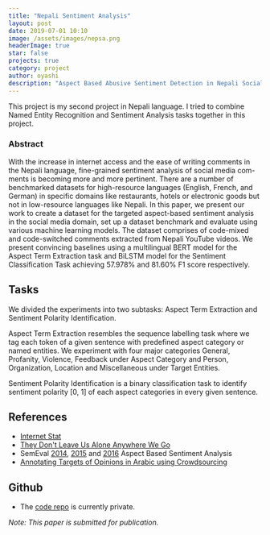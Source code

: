 ```yaml
---
title: "Nepali Sentiment Analysis"
layout: post
date: 2019-07-01 10:10
image: /assets/images/nepsa.png
headerImage: true
star: false
projects: true
category: project
author: oyashi
description: "Aspect Based Abusive Sentiment Detection in Nepali Social Media Texts"
---
```

This project is my second project in Nepali language. I tried to combine
Named Entity Recognition and Sentiment Analysis tasks together in this project.

### Abstract
With the increase in internet access and
the ease of writing comments in the Nepali language,
fine-grained sentiment analysis of social media com-
ments is becoming more and more pertinent. There are
a number of benchmarked datasets for high-resource
languages (English, French, and German) in specific
domains like restaurants, hotels or electronic goods but
not in low-resource languages like Nepali. In this paper,
we present our work to create a dataset for the targeted
aspect-based sentiment analysis in the social media
domain, set up a dataset benchmark and evaluate
using various machine learning models. The dataset
comprises of code-mixed and code-switched comments
extracted from Nepali YouTube videos. We present
convincing baselines using a multilingual BERT model
for the Aspect Term Extraction task and BiLSTM
model for the Sentiment Classification Task achieving
57.978% and 81.60% F1 score respectively.


## Tasks
We divided the experiments into two subtasks: Aspect Term Extraction and Sentiment Polarity Identification. 

Aspect Term Extraction resembles the sequence labelling task where we tag each token of a given sentence with 
predefined aspect category or named entities. We experiment with four major categories General, Profanity, Violence, Feedback under Aspect Category and Person, Organization, Location and Miscellaneous under Target Entities. 

Sentiment Polarity Identification is a binary classification task to identify sentiment polarity [0, 1] of each 
aspect categories in every given sentence.


## References
- [Internet Stat](https://www.Internetworldstats.com/stats3.htm#asia)
- [They Don't Leave Us Alone Anywhere We Go](https://research.google/pubs/pub47721/)
- SemEval [2014](http://alt.qcri.org/semeval2014/task4/index.php?id=data-and-tools), [2015](http://alt.qcri.org/semeval2015/task12/) and [2016](http://alt.qcri.org/semeval2016/task5/) Aspect Based Sentiment Analysis
- [Annotating Targets of Opinions in Arabic using Crowdsourcing](https://www.aclweb.org/anthology/W15-3210.pdf)


## Github
- The [code repo](https://github.com/oya163/nepali-sentiment-analysis) is currently private.


*Note: This paper is submitted for publication.*